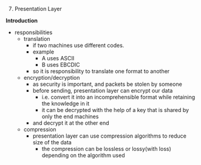 7. Presentation Layer

**Introduction**
- responsibilities
	- translation
		- if two machines use different codes. 
		- example
			- A uses ASCII 
			- B uses EBCDIC
		- so it is responsibility to translate one format to another
	- encryption/decryption
		- as security is important, and packets be stolen by someone
		- before sending, presentation layer can encrypt our data
			- i.e. convert it into an incomprehensible format while retaining the knowledge in it
			- it can be decrypted with the help of a key that is shared by only the end machines
		- and decrypt it at the other end	
	- compression
		-  presentation layer can use compression algorithms to reduce size of the data
			- the compression can be lossless or lossy(with loss) depending on the algorithm used























